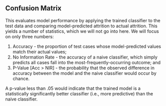 ## Confusion Matrix

This evaluates model performance by applying the trained classifier to the test data and comparing model-predicted attrition to actual attrition.  This yields a number of statistics, which we will not go into here.  We will focus on only three numbers:

1. Accuracy - the proportion of test cases whose model-predicted values match their actual values;
1. No Information Rate - the accuracy of a naive classifier, which simply predicts all cases fall into the most-frequently-occurring outcome; and
1. P-Value [Acc > NIR] - the probability that the observed difference in accuracy between the model and the naive classifier would occur by chance.

A p-value less than .05 would indicate that the trained model is a statistically significantly better classifier (i.e., more predictive) than the naive classifier.